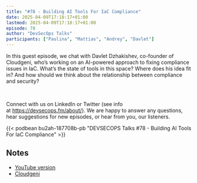 ```yaml
---
title: "#78 - Building AI Tools For IaC Compliance"
date: 2025-04-09T17:18:17+01:00
lastmod: 2025-04-09T17:18:17+01:00
episode: 78
author: "DevSecOps Talks"
participants: ["Paulina", "Mattias", "Andrey", "Davlet"]
---
```


In this guest episode, we chat with Davlet Dzhakishev, co-founder of Cloudgeni, who’s working on an AI-powered approach to fixing compliance issues in IaC. What’s the state of tools in this space? Where does his idea fit in? And how should we think about the relationship between compliance and security?<p>&nbsp;</p><p>Connect with us on LinkedIn or Twitter (see info at https://devsecops.fm/about/). We are happy to answer any questions, hear suggestions for new episodes, or hear from you, our listeners.</p>

<!--more-->

<!-- Player -->

 {{<  podbean bu2ah-187708b-pb "DEVSECOPS Talks #78 - Building AI Tools For IaC Compliance"  >}} 

## Notes

* [YouTube version](https://youtu.be/BxkpT7Oiezs)
* [Cloudgeni](https://cloudgeni.ai/)